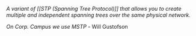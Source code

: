 _A variant of [[STP (Spanning Tree Protocol)]] that allows you to create multiple and independent spanning trees  over the same physical network._

_On Corp. Campus we use MSTP_ - Will Gustofson